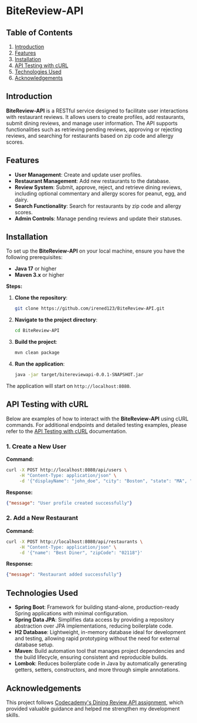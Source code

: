 # BiteReview-API

## Table of Contents
1. [Introduction](#introduction)
2. [Features](#features)
3. [Installation](#installation)
4. [API Testing with cURL](#api-testing-with-curl)
5. [Technologies Used](#technologies-used)
6. [Acknowledgements](#acknowledgements)

## Introduction

**BiteReview-API** is a RESTful service designed to facilitate user interactions with restaurant reviews. It allows users to create profiles, add restaurants, submit dining reviews, and manage user information. The API supports functionalities such as retrieving pending reviews, approving or rejecting reviews, and searching for restaurants based on zip code and allergy scores.

## Features

- **User Management**: Create and update user profiles.
- **Restaurant Management**: Add new restaurants to the database.
- **Review System**: Submit, approve, reject, and retrieve dining reviews, including optional commentary and allergy scores for peanut, egg, and dairy.
- **Search Functionality**: Search for restaurants by zip code and allergy scores.
- **Admin Controls**: Manage pending reviews and update their statuses.

## Installation

To set up the **BiteReview-API** on your local machine, ensure you have the following prerequisites:

- **Java 17** or higher
- **Maven 3.x** or higher

**Steps:**

1. **Clone the repository**:
    ```bash
    git clone https://github.com/irened123/BiteReview-API.git
    ```

2. **Navigate to the project directory**:
    ```bash
    cd BiteReview-API
    ```

3. **Build the project**:
    ```bash
    mvn clean package
    ```

4. **Run the application**:
    ```bash
    java -jar target/bitereviewapi-0.0.1-SNAPSHOT.jar
    ```

The application will start on `http://localhost:8080`.

## API Testing with cURL

Below are examples of how to interact with the **BiteReview-API** using cURL commands. For additional endpoints and detailed testing examples, please refer to the [API Testing with cURL](./docs/api-testing-curl.md) documentation.

### 1. Create a New User

**Command:**

```bash
curl -X POST http://localhost:8080/api/users \
     -H "Content-Type: application/json" \
     -d '{"displayName": "john_doe", "city": "Boston", "state": "MA", "zipCode": "02118"}'
```

**Response:**

```json
{"message": "User profile created successfully"}
```

### 2. Add a New Restaurant 

**Command:**

```bash
curl -X POST http://localhost:8080/api/restaurants \
     -H "Content-Type: application/json" \
     -d '{"name": "Best Diner", "zipCode": "02118"}'
```

**Response:**

```json
{"message": "Restaurant added successfully"}
```

## Technologies Used

- **Spring Boot**: Framework for building stand-alone, production-ready Spring applications with minimal configuration.
- **Spring Data JPA**: Simplifies data access by providing a repository abstraction over JPA implementations, reducing boilerplate code.
- **H2 Database**: Lightweight, in-memory database ideal for development and testing, allowing rapid prototyping without the need for external database setup.
- **Maven**: Build automation tool that manages project dependencies and the build lifecycle, ensuring consistent and reproducible builds.
- **Lombok**: Reduces boilerplate code in Java by automatically generating getters, setters, constructors, and more through simple annotations.


## Acknowledgements

This project follows [Codecademy's Dining Review API assignment](https://www.codecademy.com/projects/portfolio/dining-review-api), which provided valuable guidance and helped me strengthen my development skills.

